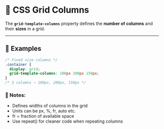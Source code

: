 # 📐 CSS  Grid Columns

The **`grid-template-columns`** property defines the **number of columns** and their **sizes** in a grid.

---

## 🔹 Examples

```css
/* Fixed size columns */
.container {
  display: grid;
  grid-template-columns: 100px 200px 150px;
}
/* 3 columns → 100px, 200px, 150px */
```
### 📝 Notes:
- Defines widths of columns in the grid
- Units can be px, %, fr, auto etc.
- fr = fraction of available space
- Use repeat() for cleaner code when repeating columns